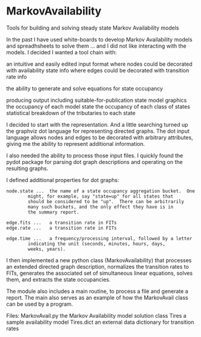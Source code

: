 MarkovAvailability
=================
Tools for building and solving steady state Markov Availability models

In the past I have used white-boards to develop Markov Availability models
and spreadhsheets to solve them ... and I did not like interacting with the
models.  I decided I wanted a tool chain with:

   an intuitive and easily edited input format
	where nodes could be decorated with availability state info
	where edges could be decorated with transition rate info

   the ability to 
   	generate and solve equations for state occupancy

   producing output including
   	suitable-for-publication state model graphics
	the occupancy of each model state
	the occupancy of each class of states
	statistical breakdown of the tributaries to each state

I decided to start with the representation.  And a little searching turned up the 
graphviz dot language for representing directed graphs.  The dot input language
allows nodes and edges to be decorated with arbitrary attributes, giving me the
ability to represent additional information.

I also needed the ability to process those input files.  I quickly found the pydot
package for parsing dot graph descriptions and operating on the resulting graphs.

I defined additional properties for dot graphs:

	node.state ...	the name of a state occupancy aggregation bucket.  One
			might, for example, say "state=up" for all states that
			should be considered to be "up".  There can be arbitrarily
			many such buckets, and the only effect they have is in
			the summary report.

	edge.fits ...	a transition rate in FITs
	edge.rate ...	a transition rate in FITs

	edge.time ...	a frequency/processing interval, followed by a letter
			indicating the unit (seconds, minutes, hours, days,
			weeks, years).

I then implemented a new python class (MarkovAvailability) that processes an
extended directed graph description, normalizes the transition rates to FITs,
generates the associated set of simultaneous linear equations, solves them,
and extracts the state occupancies.

The module also includes a main routine, to process a file and generate a report.
The main also serves as an example of how the MarkovAvail class can be used by a program.

Files:
	MarkovAvail.py	the Markov Availability model solution class
	Tires		a sample availability model
	Tires.dict	an external data dictionary for transition rates

